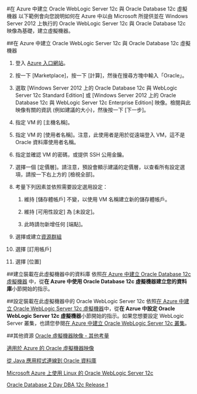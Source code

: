 <properties title="Creating an Oracle WebLogic Server 12c and Oracle Database 12c Virtual Machine in Azure" pageTitle="在 Azure 中建立 Oracle WebLogic Server 12c 與 Oracle Database 12c 虛擬機器" description="逐步完成在 Microsoft Azure 中建立於 Windows Server 2012 上執行之 Oracle WebLogic Server 12c 和 Oracle Database 12c 映像的範例。" services="virtual-machines" authors="bbenz" documentationCenter=""/>
<tags ms.service="virtual-machines" ms.devlang="na" ms.topic="article" ms.tgt_pltfrm="na" ms.workload="infrastructure-services" ms.date="06/22/2015" ms.author="bbenz" />
#在 Azure 中建立 Oracle WebLogic Server 12c 與 Oracle Database 12c 虛擬機器
以下範例會向您說明如何在 Azure 中以由 Microsoft 所提供並在 Windows Server 2012 上執行的 Oracle WebLogic Server 12c 與 Oracle Database 12c 映像為基礎，建立虛擬機器。

##在 Azure 中建立 Oracle WebLogic Server 12c 與 Oracle Database 12c 虛擬機器

1. 登入 [Azure 入口網站](https://ms.portal.azure.com/)。

2.	按一下 [Marketplace]，按一下 [計算]，然後在搜尋方塊中輸入「Oracle」。

3.	選取 [Windows Server 2012 上的 Oracle Database 12c 與 WebLogic Server 12c Standard Edition] 或 [Windows Server 2012 上的 Oracle Database 12c 與 WebLogic Server 12c Enterprise Edition] 映像。檢閱與此映像有關的資訊 (例如建議的大小)，然後按一下 [下一步]。

4.	指定 VM 的 [主機名稱]。

5.	指定 VM 的 [使用者名稱]。注意，此使用者是用於從遠端登入 VM，這不是 Oracle 資料庫使用者名稱。

6.	指定並確認 VM 的密碼，或提供 SSH 公用金鑰。

7.	選擇一個 [定價層]。請注意，預設會顯示建議的定價層，以查看所有設定選項，請按一下右上方的 [檢視全部]。

8. 考量下列因素並依照需要設定選用設定：

	1. 維持 [儲存體帳戶] 不變，以使用 VM 名稱建立新的儲存體帳戶。

	2. 維持 [可用性設定] 為 [未設定]。

	3. 此時請勿新增任何 [端點]。

9.	選擇或建立[資源群組](resource-group-portal.md)

10. 選擇 [訂用帳戶]

11. 選擇 [位置]


##建立裝載在此虛擬機器中的資料庫
依照[在 Azure 中建立 Oracle Database 12c 虛擬機器](virtual-machines-creating-oracle-database-virtual-machine.md) 中，從**在 Azure 中使用 Oracle Database 12c 虛擬機器建立您的資料庫**小節開始的指示。

##設定裝載在此虛擬機器中的 Oracle WebLogic Server 12c
依照[在 Azure 中建立 Oracle WebLogic Server 12c 虛擬機器](virtual-machines-creating-oracle-webLogic-server-12c-virtual-machine.md)中，從**在 Azrue 中設定 Oracle WebLogic Server 12c 虛擬機器**小節開始的指示。如果您想要設定 WebLogic Server 叢集，也請您參閱[在 Azure 中建立 Oracle WebLogic Server 12c 叢集](virtual-machines-creating-oracle-webLogic-server-12c-cluster.md)。

##其他資源
[Oracle 虛擬機器映像 - 其他考量](miscellaneous-considerations-for-oracle-virtual-machine-images-new-article.md)

[適用於 Azure 的 Oracle 虛擬機器映像](virtual-machines-oracle-list-oracle-virtual-machine-images.md)

[從 Java 應用程式連線到 Oracle 資料庫](http://docs.oracle.com/cd/E11882_01/appdev.112/e12137/getconn.htm#TDPJD136)

[Microsoft Azure 上使用 Linux 的 Oracle WebLogic Server 12c](http://www.oracle.com/technetwork/middleware/weblogic/learnmore/oracle-weblogic-on-azure-wp-2020930.pdf)

[Oracle Database 2 Day DBA 12c Release 1](http://docs.oracle.com/cd/E16655_01/server.121/e17643/toc.htm)

<!---HONumber=July15_HO2-->